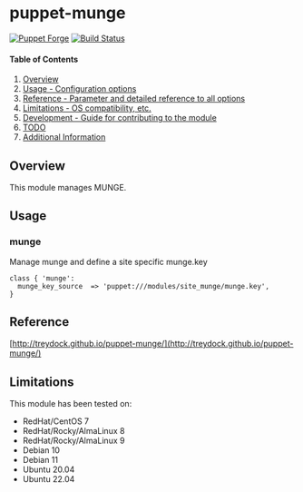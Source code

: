 # puppet-munge

[![Puppet Forge](http://img.shields.io/puppetforge/v/treydock/munge.svg)](https://forge.puppetlabs.com/treydock/munge)
[![Build Status](https://travis-ci.org/treydock/puppet-munge.png)](https://travis-ci.org/treydock/puppet-munge)

#### Table of Contents

1. [Overview](#overview)
2. [Usage - Configuration options](#usage)
3. [Reference - Parameter and detailed reference to all options](#reference)
4. [Limitations - OS compatibility, etc.](#limitations)
5. [Development - Guide for contributing to the module](#development)
6. [TODO](#todo)
7. [Additional Information](#additional-information)

## Overview

This module manages MUNGE.

## Usage

### munge

Manage munge and define a site specific munge.key

    class { 'munge':
      munge_key_source  => 'puppet:///modules/site_munge/munge.key',
    }

## Reference

[http://treydock.github.io/puppet-munge/](http://treydock.github.io/puppet-munge/)

## Limitations

This module has been tested on:

* RedHat/CentOS 7
* RedHat/Rocky/AlmaLinux 8
* RedHat/Rocky/AlmaLinux 9
* Debian 10
* Debian 11
* Ubuntu 20.04
* Ubuntu 22.04
